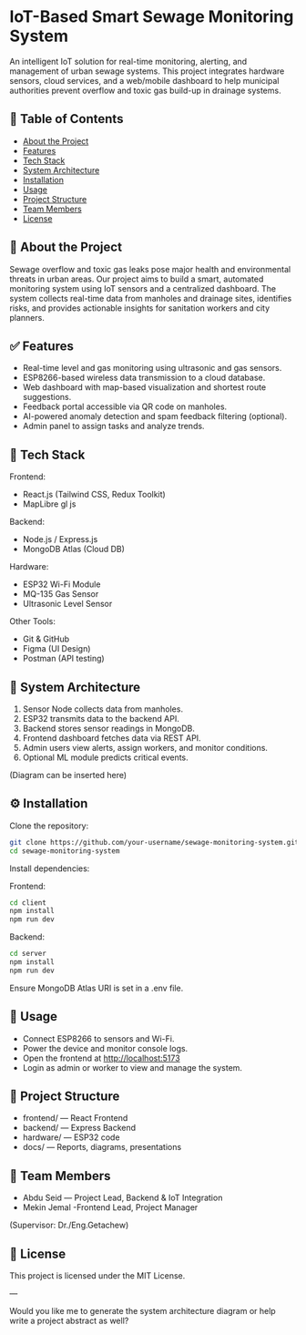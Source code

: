 
# IoT-Based Smart Sewage Monitoring System

An intelligent IoT solution for real-time monitoring, alerting, and management of urban sewage systems. This project integrates hardware sensors, cloud services, and a web/mobile dashboard to help municipal authorities prevent overflow and toxic gas build-up in drainage systems.

## 📌 Table of Contents

* [About the Project](#about-the-project)
* [Features](#features)
* [Tech Stack](#tech-stack)
* [System Architecture](#system-architecture)
* [Installation](#installation)
* [Usage](#usage)
* [Project Structure](#project-structure)
* [Team Members](#team-members)
* [License](#license)

## 📖 About the Project

Sewage overflow and toxic gas leaks pose major health and environmental threats in urban areas. Our project aims to build a smart, automated monitoring system using IoT sensors and a centralized dashboard. The system collects real-time data from manholes and drainage sites, identifies risks, and provides actionable insights for sanitation workers and city planners.

## ✅ Features

* Real-time level and gas monitoring using ultrasonic and gas sensors.
* ESP8266-based wireless data transmission to a cloud database.
* Web dashboard with map-based visualization and shortest route suggestions.
* Feedback portal accessible via QR code on manholes.
* AI-powered anomaly detection and spam feedback filtering (optional).
* Admin panel to assign tasks and analyze trends.

## 🧰 Tech Stack

Frontend:

* React.js (Tailwind CSS, Redux Toolkit)
* MapLibre gl js 

Backend:

* Node.js / Express.js
* MongoDB Atlas (Cloud DB)

Hardware:

* ESP32 Wi-Fi Module
* MQ-135 Gas Sensor
* Ultrasonic Level Sensor



Other Tools:

* Git & GitHub
* Figma (UI Design)
* Postman (API testing)

## 🧱 System Architecture

1. Sensor Node collects data from manholes.
2. ESP32 transmits data to the backend API.
3. Backend stores sensor readings in MongoDB.
4. Frontend dashboard fetches data via REST API.
5. Admin users view alerts, assign workers, and monitor conditions.
6. Optional ML module predicts critical events.

(Diagram can be inserted here)

## ⚙️ Installation

Clone the repository:

```bash
git clone https://github.com/your-username/sewage-monitoring-system.git
cd sewage-monitoring-system
```

Install dependencies:

Frontend:

```bash
cd client
npm install
npm run dev
```

Backend:

```bash
cd server
npm install
npm run dev
```

Ensure MongoDB Atlas URI is set in a .env file.

## 🚀 Usage

* Connect ESP8266 to sensors and Wi-Fi.
* Power the device and monitor console logs.
* Open the frontend at [http://localhost:5173](http://localhost:5173)
* Login as admin or worker to view and manage the system.

## 📁 Project Structure

* frontend/ — React Frontend
* backend/ — Express Backend
* hardware/ —  ESP32 code
* docs/ — Reports, diagrams, presentations

## 👥 Team Members

* Abdu Seid — Project Lead, Backend & IoT Integration
* Mekin Jemal -Frontend Lead, Project Manager

(Supervisor: Dr./Eng.Getachew)

## 📄 License

This project is licensed under the MIT License.

—

Would you like me to generate the system architecture diagram or help write a project abstract as well?
